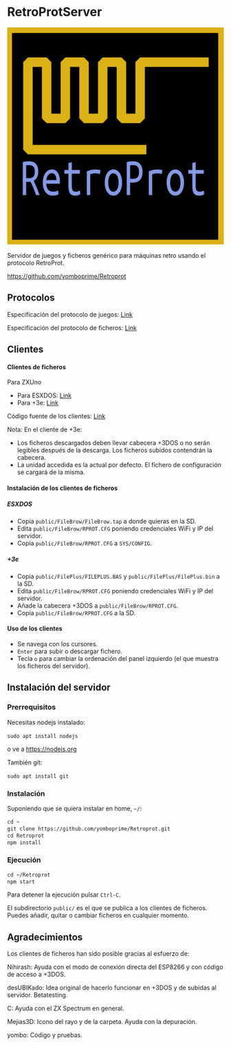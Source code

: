 # RetroProtServer

![Retroprot icon.](dibujo.svg)

Servidor de juegos y ficheros genérico para máquinas retro usando el protocolo RetroProt.

https://github.com/yomboprime/Retroprot

## Protocolos

Especificación del protocolo de juegos: [Link](./Especificación_RetroProt/Especificacion_RetroProt_Game_Server.md)

Especificación del protocolo de ficheros: [Link](./Especificación_RetroProt/Especificacion_RetroProt_File_Server.md)

## Clientes

#### Clientes de ficheros

Para ZXUno

- Para ESXDOS: [Link](public/Filebrow/FileBrow.tap)
- Para +3e: [Link](public/Fileplus/FileBrow.tap)

Código fuente de los clientes: [Link](https://github.com/yomboprime/ZXYLib)

Nota: En el cliente de +3e:

- Los ficheros descargados deben llevar cabecera +3DOS o no serán legibles después de la descarga. Los ficheros subidos contendrán la cabecera.
- La unidad accedida es la actual por defecto. El fichero de configuración se cargará de la misma.

#### Instalación de los clientes de ficheros

##### ESXDOS

- Copia ```public/FileBrow/FileBrow.tap``` a donde quieras en la SD.
- Edita ```public/FileBrow/RPROT.CFG``` poniendo credenciales WiFi y IP del servidor.
- Copia ```public/FileBrow/RPROT.CFG``` a ```SYS/CONFIG```.

##### +3e

- Copia ```public/FilePlus/FILEPLUS.BAS``` y ```public/FilePlus/FilePlus.bin``` a la SD.
- Edita ```public/FileBrow/RPROT.CFG``` poniendo credenciales WiFi y IP del servidor.
- Añade la cabecera +3DOS a ```public/FileBrow/RPROT.CFG```.
- Copia ```public/FileBrow/RPROT.CFG``` a la SD.


#### Uso de los clientes

- Se navega con los cursores.
- ```Enter``` para subir o descargar fichero.
- Tecla ```o``` para cambiar la ordenación del panel izquierdo (el que muestra los ficheros del servidor).

## Instalación del servidor

### Prerrequisitos

Necesitas nodejs instalado:

```sudo apt install nodejs```

o ve a https://nodejs.org

También git:

```sudo apt install git```


### Instalación

Suponiendo que se quiera instalar en home, ```~/```:

```
cd ~
git clone https://github.com/yomboprime/Retroprot.git
cd Retroprot
npm install
```

### Ejecución

```
cd ~/Retroprot
npm start
```

Para detener la ejecución pulsar ```Ctrl-C```.

El subdirectorio ```public/``` es el que se publica a los clientes de ficheros. Puedes añadir, quitar o cambiar ficheros en cualquier momento.

## Agradecimientos

Los clientes de ficheros han sido posible gracias al esfuerzo de:

Nihirash: Ayuda con el modo de conexión directa del ESP8266 y con código de acceso a +3DOS.

desUBIKado: Idea original de hacerlo funcionar en +3DOS y de subidas al servidor. Betatesting.

C: Ayuda con el ZX Spectrum en general.

Mejias3D: Icono del rayo y de la carpeta. Ayuda con la depuración.

yombo: Código y pruebas.
